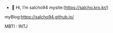 - 👋 Hi, I’m salcho94
mysite:(https://salcho.kro.kr/)

myBlog:https://salcho94.github.io/

MBTI : INTJ
<!---
salcho94/salcho94 is a ✨ special ✨ repository because its `README.md` (this file) appears on your GitHub profile.
You can click the Preview link to take a look at your changes.
--->
